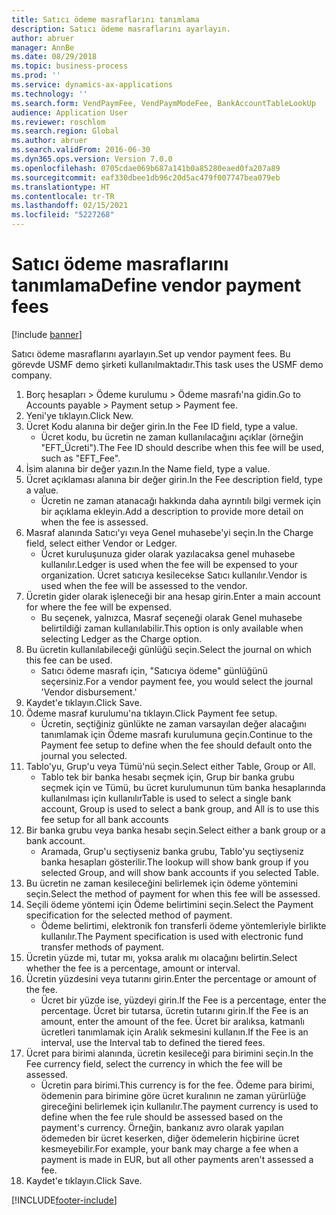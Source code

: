 ```yaml
---
title: Satıcı ödeme masraflarını tanımlama
description: Satıcı ödeme masraflarını ayarlayın.
author: abruer
manager: AnnBe
ms.date: 08/29/2018
ms.topic: business-process
ms.prod: ''
ms.service: dynamics-ax-applications
ms.technology: ''
ms.search.form: VendPaymFee, VendPaymModeFee, BankAccountTableLookUp
audience: Application User
ms.reviewer: roschlom
ms.search.region: Global
ms.author: abruer
ms.search.validFrom: 2016-06-30
ms.dyn365.ops.version: Version 7.0.0
ms.openlocfilehash: 0705cdae069b687a141b0a85280eaed0fa207a89
ms.sourcegitcommit: eaf330dbee1db96c20d5ac479f007747bea079eb
ms.translationtype: HT
ms.contentlocale: tr-TR
ms.lasthandoff: 02/15/2021
ms.locfileid: "5227268"
---
```

# <a name="define-vendor-payment-fees"></a><span data-ttu-id="b94fe-103">Satıcı ödeme masraflarını tanımlama</span><span class="sxs-lookup"><span data-stu-id="b94fe-103">Define vendor payment fees</span></span>

[!include [banner](../../includes/banner.md)]

<span data-ttu-id="b94fe-104">Satıcı ödeme masraflarını ayarlayın.</span><span class="sxs-lookup"><span data-stu-id="b94fe-104">Set up vendor payment fees.</span></span> <span data-ttu-id="b94fe-105">Bu görevde USMF demo şirketi kullanılmaktadır.</span><span class="sxs-lookup"><span data-stu-id="b94fe-105">This task uses the USMF demo company.</span></span>

1. <span data-ttu-id="b94fe-106">Borç hesapları > Ödeme kurulumu > Ödeme masrafı'na gidin.</span><span class="sxs-lookup"><span data-stu-id="b94fe-106">Go to Accounts payable > Payment setup > Payment fee.</span></span>
2. <span data-ttu-id="b94fe-107">Yeni'ye tıklayın.</span><span class="sxs-lookup"><span data-stu-id="b94fe-107">Click New.</span></span>
3. <span data-ttu-id="b94fe-108">Ücret Kodu alanına bir değer girin.</span><span class="sxs-lookup"><span data-stu-id="b94fe-108">In the Fee ID field, type a value.</span></span>
    * <span data-ttu-id="b94fe-109">Ücret kodu, bu ücretin ne zaman kullanılacağını açıklar (örneğin "EFT_Ücreti").</span><span class="sxs-lookup"><span data-stu-id="b94fe-109">The Fee ID should describe when this fee will be used, such as "EFT_Fee".</span></span>  
4. <span data-ttu-id="b94fe-110">İsim alanına bir değer yazın.</span><span class="sxs-lookup"><span data-stu-id="b94fe-110">In the Name field, type a value.</span></span>
5. <span data-ttu-id="b94fe-111">Ücret açıklaması alanına bir değer girin.</span><span class="sxs-lookup"><span data-stu-id="b94fe-111">In the Fee description field, type a value.</span></span>
    * <span data-ttu-id="b94fe-112">Ücretin ne zaman atanacağı hakkında daha ayrıntılı bilgi vermek için bir açıklama ekleyin.</span><span class="sxs-lookup"><span data-stu-id="b94fe-112">Add a description to provide more detail on when the fee is assessed.</span></span>  
6. <span data-ttu-id="b94fe-113">Masraf alanında Satıcı'yı veya Genel muhasebe'yi seçin.</span><span class="sxs-lookup"><span data-stu-id="b94fe-113">In the Charge field, select either Vendor or Ledger.</span></span>
    * <span data-ttu-id="b94fe-114">Ücret kuruluşunuza gider olarak yazılacaksa genel muhasebe kullanılır.</span><span class="sxs-lookup"><span data-stu-id="b94fe-114">Ledger is used when the fee will be expensed to your organization.</span></span>  <span data-ttu-id="b94fe-115">Ücret satıcıya kesilecekse Satıcı kullanılır.</span><span class="sxs-lookup"><span data-stu-id="b94fe-115">Vendor is used when the fee will be assessed to the vendor.</span></span>  
7. <span data-ttu-id="b94fe-116">Ücretin gider olarak işleneceği bir ana hesap girin.</span><span class="sxs-lookup"><span data-stu-id="b94fe-116">Enter a main account for where the fee will be expensed.</span></span>
    * <span data-ttu-id="b94fe-117">Bu seçenek, yalnızca, Masraf seçeneği olarak Genel muhasebe belirtildiği zaman kullanılabilir.</span><span class="sxs-lookup"><span data-stu-id="b94fe-117">This option is only available when selecting Ledger as the Charge option.</span></span>  
8. <span data-ttu-id="b94fe-118">Bu ücretin kullanılabileceği günlüğü seçin.</span><span class="sxs-lookup"><span data-stu-id="b94fe-118">Select the journal on which this fee can be used.</span></span> 
    * <span data-ttu-id="b94fe-119">Satıcı ödeme masrafı için, "Satıcıya ödeme" günlüğünü seçersiniz.</span><span class="sxs-lookup"><span data-stu-id="b94fe-119">For a vendor payment fee, you would select the journal 'Vendor disbursement.'</span></span>  
9. <span data-ttu-id="b94fe-120">Kaydet'e tıklayın.</span><span class="sxs-lookup"><span data-stu-id="b94fe-120">Click Save.</span></span>
10. <span data-ttu-id="b94fe-121">Ödeme masraf kurulumu'na tıklayın.</span><span class="sxs-lookup"><span data-stu-id="b94fe-121">Click Payment fee setup.</span></span>
    * <span data-ttu-id="b94fe-122">Ücretin, seçtiğiniz günlükte ne zaman varsayılan değer alacağını tanımlamak için Ödeme masrafı kurulumuna geçin.</span><span class="sxs-lookup"><span data-stu-id="b94fe-122">Continue to the Payment fee setup to define when the fee should default onto the journal you selected.</span></span>  
11. <span data-ttu-id="b94fe-123">Tablo'yu, Grup'u veya Tümü'nü seçin.</span><span class="sxs-lookup"><span data-stu-id="b94fe-123">Select either Table, Group or All.</span></span>
    * <span data-ttu-id="b94fe-124">Tablo tek bir banka hesabı seçmek için, Grup bir banka grubu seçmek için ve Tümü, bu ücret kurulumunun tüm banka hesaplarında kullanılması için kullanılır</span><span class="sxs-lookup"><span data-stu-id="b94fe-124">Table is used to select a single bank account, Group is used to select a bank group, and All is to use this fee setup for all bank accounts</span></span>  
12. <span data-ttu-id="b94fe-125">Bir banka grubu veya banka hesabı seçin.</span><span class="sxs-lookup"><span data-stu-id="b94fe-125">Select either a bank group or a bank account.</span></span>
    * <span data-ttu-id="b94fe-126">Aramada, Grup'u seçtiyseniz banka grubu, Tablo'yu seçtiyseniz banka hesapları gösterilir.</span><span class="sxs-lookup"><span data-stu-id="b94fe-126">The lookup will show bank group if you selected Group, and will show bank accounts if you selected Table.</span></span>  
13. <span data-ttu-id="b94fe-127">Bu ücretin ne zaman kesileceğini belirlemek için ödeme yöntemini seçin.</span><span class="sxs-lookup"><span data-stu-id="b94fe-127">Select the method of payment for when this fee will be assessed.</span></span>
14. <span data-ttu-id="b94fe-128">Seçili ödeme yöntemi için Ödeme belirtimini seçin.</span><span class="sxs-lookup"><span data-stu-id="b94fe-128">Select the Payment specification for the selected method of payment.</span></span>
    * <span data-ttu-id="b94fe-129">Ödeme belirtimi, elektronik fon transferli ödeme yöntemleriyle birlikte kullanılır.</span><span class="sxs-lookup"><span data-stu-id="b94fe-129">The Payment specification is used with electronic fund transfer methods of payment.</span></span>  
15. <span data-ttu-id="b94fe-130">Ücretin yüzde mi, tutar mı, yoksa aralık mı olacağını belirtin.</span><span class="sxs-lookup"><span data-stu-id="b94fe-130">Select whether the fee is a percentage, amount or interval.</span></span>
16. <span data-ttu-id="b94fe-131">Ücretin yüzdesini veya tutarını girin.</span><span class="sxs-lookup"><span data-stu-id="b94fe-131">Enter the percentage or amount of the fee.</span></span>
    * <span data-ttu-id="b94fe-132">Ücret bir yüzde ise, yüzdeyi girin.</span><span class="sxs-lookup"><span data-stu-id="b94fe-132">If the Fee is a percentage, enter the percentage.</span></span> <span data-ttu-id="b94fe-133">Ücret bir tutarsa, ücretin tutarını girin.</span><span class="sxs-lookup"><span data-stu-id="b94fe-133">If the Fee is an amount, enter the amount of the fee.</span></span> <span data-ttu-id="b94fe-134">Ücret bir aralıksa, katmanlı ücretleri tanımlamak için Aralık sekmesini kullanın.</span><span class="sxs-lookup"><span data-stu-id="b94fe-134">If the Fee is an interval, use the Interval tab to defined the tiered fees.</span></span>  
17. <span data-ttu-id="b94fe-135">Ücret para birimi alanında, ücretin kesileceği para birimini seçin.</span><span class="sxs-lookup"><span data-stu-id="b94fe-135">In the Fee currency field, select the currency in which the fee will be assessed.</span></span>
    * <span data-ttu-id="b94fe-136">Ücretin para birimi.</span><span class="sxs-lookup"><span data-stu-id="b94fe-136">This currency is for the fee.</span></span> <span data-ttu-id="b94fe-137">Ödeme para birimi, ödemenin para birimine göre ücret kuralının ne zaman yürürlüğe gireceğini belirlemek için kullanılır.</span><span class="sxs-lookup"><span data-stu-id="b94fe-137">The payment currency is used to define when the fee rule should be assessed based on the payment's currency.</span></span> <span data-ttu-id="b94fe-138">Örneğin, bankanız avro olarak yapılan ödemeden bir ücret keserken, diğer ödemelerin hiçbirine ücret kesmeyebilir.</span><span class="sxs-lookup"><span data-stu-id="b94fe-138">For example, your bank may charge a fee when a payment is made in EUR, but all other payments aren't assessed a fee.</span></span>  
18. <span data-ttu-id="b94fe-139">Kaydet'e tıklayın.</span><span class="sxs-lookup"><span data-stu-id="b94fe-139">Click Save.</span></span>



[!INCLUDE[footer-include](../../../includes/footer-banner.md)]